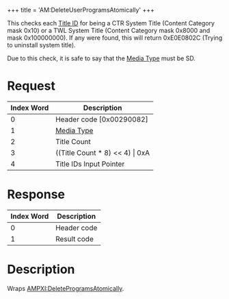 +++
title = 'AM:DeleteUserProgramsAtomically'
+++

This checks each [Title ID](Titles#Title_IDs "wikilink") for being a CTR
System Title (Content Category mask 0x10) or a TWL System Title (Content
Category mask 0x8000 and mask 0x100000000). If any were found, this will
return 0xE0E0802C (Trying to uninstall system title).

Due to this check, it is safe to say that the [Media
Type](Filesystem_services#MediaType "wikilink") must be SD.

# Request

| Index Word | Description                                            |
|------------|--------------------------------------------------------|
| 0          | Header code \[0x00290082\]                             |
| 1          | [Media Type](Filesystem_services#MediaType "wikilink") |
| 2          | Title Count                                            |
| 3          | ((Title Count \* 8) \<\< 4) \| 0xA                     |
| 4          | Title IDs Input Pointer                                |

# Response

| Index Word | Description |
|------------|-------------|
| 0          | Header code |
| 1          | Result code |

# Description

Wraps
[AMPXI:DeleteProgramsAtomically](AMPXI:DeleteProgramsAtomically "wikilink").